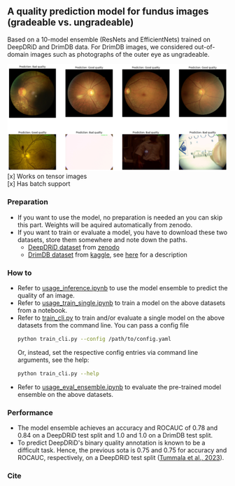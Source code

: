 ## A quality prediction model for fundus images (gradeable vs. ungradeable)
Based on a 10-model ensemble (ResNets and EfficientNets) trained on DeepDRiD and DrimDB data. For DrimDB images, we considered out-of-domain images such as photographs of the outer eye as ungradeable.

<img src="./fundus_quality_prediction/ex.png" alt="Example image" width="800"/>

<br>
[x] Works on tensor images <br>
[x] Has batch support

### Preparation
- If you want to use the model, no preparation is needed an you can skip this part. Weights will be aquired automatically from zenodo.
- If you want to train or evaluate a model, you have to download these two datasets, store them somewhere and note down the paths.
    - [DeepDRiD dataset](https://doi.org/10.1016/j.patter.2022.100512) from [zenodo](https://zenodo.org/records/8248825)
    - [DrimDB dataset](https://doi.org/10.1117/1.jbo.19.4.046006) from [kaggle](https://www.kaggle.com/datasets/subhajournal/drimdb-diabetic-retinopathy-images-database?resource=download), see [here](https://academictorrents.com/details/99811ba62918f8e73791d21be29dcc372d660305) for a description

### How to
- Refer to [usage_inference.ipynb](usage_inference.ipynb) to use the model ensemble to predict the quality of an image.
- Refer to [usage_train_single.ipynb](usage_train_single.ipynb) to train a model on the above datasets from a notebook.
- Refer to [train_cli.py](train_cli.py) to train and/or evaluate a single model on the above datasets from the command line.
    You can pass a config file
    ```bash
    python train_cli.py --config /path/to/config.yaml
    ```
    Or, instead, set the respective config entries via command line arguments, see the help:
    ```bash
    python train_cli.py --help
    ```
- Refer to [usage_eval_ensemble.ipynb](usage_eval_ensemble.ipynb) to evaluate the pre-trained model ensemble on the above datasets.

### Performance
- The model ensemble achieves an accuracy and ROCAUC of 0.78 and 0.84 on a DeepDRiD test split and 1.0 and 1.0 on a DrimDB test split.
- To predict DeepDRiD's binary quality annotation is known to be a difficult task. Hence, the previous sota is 0.75 and 0.75 for accuracy and ROCAUC, respectively, on a DeepDRiD test split ([Tummala et al., 2023](https://doi.org/10.3390/diagnostics13040622)).

### Cite